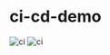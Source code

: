 # ci-cd-demo

![ci](https://github.com/dtturcotte/ci-cd-demo/workflows/CI/CD%20Pipeline/badge.svg?branch=main)
![ci](https://github.com/dtturcotte/ci-cd-demo/workflows/CI/CD%20Pipeline/badge.svg?branch=staging)
